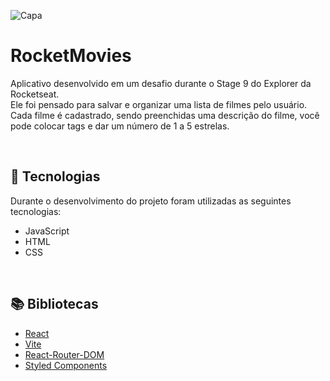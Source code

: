 ![Capa](https://user-images.githubusercontent.com/62303172/194365136-bbf03c40-ce9c-4e93-8ba1-d800554b1f14.png)


# RocketMovies
Aplicativo desenvolvido em um desafio durante o Stage 9 do Explorer da Rocketseat. <br>
Ele foi pensado para salvar e organizar uma lista de filmes pelo usuário. <br> Cada filme é cadastrado, sendo preenchidas uma descrição do filme, você pode colocar tags e dar um número de 1 a 5 estrelas.

<br>

## 🚀 Tecnologias
Durante o desenvolvimento do projeto foram utilizadas as seguintes tecnologias:
* JavaScript
* HTML
* CSS

<br>

## 📚 Bibliotecas
* [React](https://pt-br.reactjs.org/)
* [Vite](https://vitejs.dev/)
* [React-Router-DOM](https://reactrouter.com/en/main)
* [Styled Components](https://styled-components.com/)



<br>
